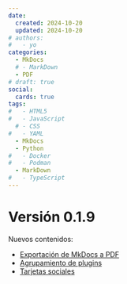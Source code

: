 ```yaml
---
date:
  created: 2024-10-20
  updated: 2024-10-20
# authors:
#   - yo
categories:
  - MkDocs
  # - MarkDown
  - PDF
# draft: true
social:
  cards: true
tags:
#   - HTML5
#   - JavaScript
  # - CSS
#   - YAML
  - MkDocs
  - Python
#   - Docker
#   - Podman
  - MarkDown
#   - TypeScript
---
```




# Versión 0.1.9


Nuevos contenidos:

- [Exportación de MkDocs a PDF](../../mkdocs-material/instalacion/guardado_pdf.md)
- [Agrupamiento de plugins](../../mkdocs-material/instalacion/grupos_plugins.md)
- [Tarjetas sociales](../../mkdocs-material/instalacion/tarjetas.md)





<!-- mas -->

<!-- [Exportación a PDF](../../mkdocs-material/instalacion/guardado_pdf.md) -->




